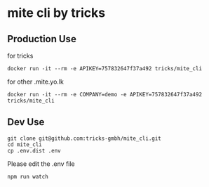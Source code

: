 # mite cli by tricks

## Production Use

for tricks

    docker run -it --rm -e APIKEY=757832647f37a492 tricks/mite_cli

for other <company>.mite.yo.lk

    docker run -it --rm -e COMPANY=demo -e APIKEY=757832647f37a492 tricks/mite_cli

## Dev Use

    git clone git@github.com:tricks-gmbh/mite_cli.git
    cd mite_cli
    cp .env.dist .env

Please edit the .env file

    npm run watch
